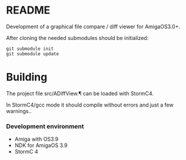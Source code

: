 # README #

Development of a graphical file compare / diff viewer for AmigaOS3.0+.

After cloning the needed submodules should be initialized:

    git submodule init
    git submodule update

# Building #
The project file src/ADiffView.¶ can be loaded with StormC4. 

In StormC4/gcc mode it should compile without errors and just a few 
warnings..

### Development environment ###

* Amiga with OS3.9
* NDK for AmigaOS 3.9
* StormC 4

